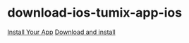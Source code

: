 # download-ios-tumix-app-ios

<a href="itms-services://?action=download-manifest&url=https://raw.githubusercontent.com/GehlenDev/download-ios-tumix-app-ios/main/Apps/manifest.plist">Install Your App</a>
[Download and install](itms-services://?action=download-manifest&url=https://raw.githubusercontent.com/GehlenDev/download-ios-tumix-app-ios/main/Apps/manifest.plist)
